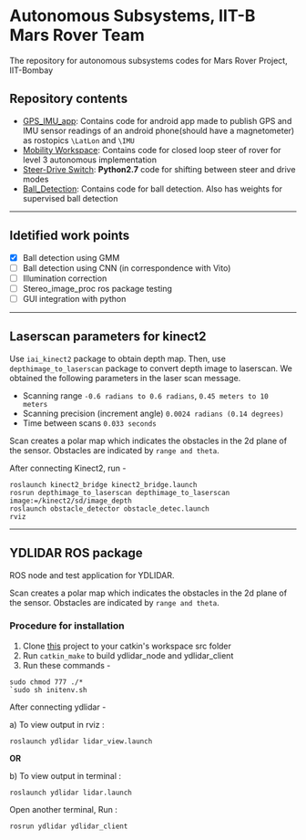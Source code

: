 # Autonomous Subsystems, IIT-B Mars Rover Team
The repository for autonomous subsystems codes for Mars Rover Project, IIT-Bombay

## Repository contents 

* [GPS_IMU_app](./GPS_IMU_app): Contains code for android app made to publish GPS and IMU sensor readings of an android phone(should have a magnetometer) as rostopics `\LatLon` and `\IMU`
* [Mobility Workspace](./mobility_ws): Contains code for closed loop steer of rover for level 3 autonomous implementation
* [Steer-Drive Switch](./steer_drive_switch.py): **Python2.7** code for shifting between steer and drive modes
* [Ball_Detection](./Ball_Detection): Contains code for ball detection. Also has weights for supervised ball detection
---
## Idetified work points

- [x] Ball detection using GMM
- [ ] Ball detection using CNN (in correspondence with Vito)
- [ ] Illumination correction
- [ ] Stereo_image_proc ros package testing
- [ ] GUI integration with python

---
## Laserscan parameters for kinect2

Use `iai_kinect2` package to obtain depth map. Then, use `depthimage_to_laserscan` package to convert depth image to laserscan. We obtained the following parameters in the laser scan message.

* Scanning range `-0.6 radians to 0.6 radians`, `0.45 meters to 10 meters`
* Scanning precision (increment angle) `0.0024 radians (0.14 degrees)`
* Time between scans `0.033 seconds`

Scan creates a polar map which indicates the obstacles in the 2d plane of the sensor. Obstacles are indicated by `range and theta`.

After connecting Kinect2, run -
```
roslaunch kinect2_bridge kinect2_bridge.launch
rosrun depthimage_to_laserscan depthimage_to_laserscan image:=/kinect2/sd/image_depth
roslaunch obstacle_detector obstacle_detec.launch
rviz
```  
---

## YDLIDAR ROS package

ROS node and test application for YDLIDAR.

Scan creates a polar map which indicates the obstacles in the 2d plane of the sensor. Obstacles are indicated by `range and theta`.

### Procedure for installation

1) Clone [this](https://github.com/EAIBOT/ydlidar.git) project to your catkin's workspace src folder
2) Run `catkin_make` to build ydlidar_node and ydlidar_client
3) Run these commands -

```roscd ydlidar/startup
sudo chmod 777 ./*
`sudo sh initenv.sh
```

After connecting ydlidar -

a) To view output in rviz : 

`roslaunch ydlidar lidar_view.launch`

**OR**

b) To view output in terminal :

`roslaunch ydlidar lidar.launch`

Open another terminal, Run : 

```source devel/setup.bash
rosrun ydlidar ydlidar_client
``` 

